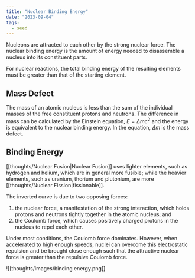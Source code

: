 ```yaml
---
title: "Nuclear Binding Energy"
date: "2023-09-04"
tags:
  - seed
---
```


Nucleons are attracted to each other by the strong nuclear force. The nuclear binding energy is the amount of energy needed to disassemble a nucleus into its constituent parts.

For nuclear reactions, the total binding energy of the resulting elements must be greater than that of the starting element.
## Mass Defect
The mass of an atomic nucleus is less than the sum of the individual masses of the free constituent protons and neutrons. The difference in mass can be calculated by the Einstein equation, $E = \Delta mc^2$ and the energy is equivalent to the nuclear binding energy. In the equation, $\Delta m$ is the mass defect.

## Binding Energy

[[thoughts/Nuclear Fusion|Nuclear Fusion]] uses lighter elements, such as hydrogen and helium, which are in general more fusible; while the heavier elements, such as uranium, thorium and plutonium, are more [[thoughts/Nuclear Fission|fissionable]].

The inverted curve is due to two opposing forces: 

1. the nuclear force, a manifestation of the strong interaction, which holds protons and neutrons tightly together in the atomic nucleus; and 
2. the Coulomb force, which causes positively charged protons in the nucleus to repel each other.

Under most conditions, the Coulomb force dominates. However, when accelerated to high enough speeds, nuclei can overcome this electrostatic repulsion and be brought close enough such that the attractive nuclear force is greater than the repulsive Coulomb force.


![[thoughts/images/binding energy.png]]